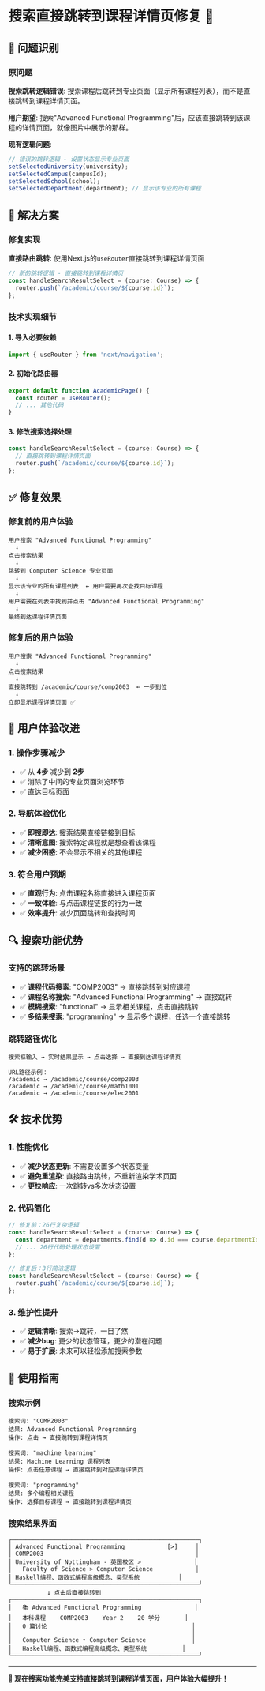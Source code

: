 # 搜索直接跳转到课程详情页修复 🎯

## 🎯 问题识别

### 原问题
**搜索跳转逻辑错误**: 搜索课程后跳转到专业页面（显示所有课程列表），而不是直接跳转到课程详情页面。

**用户期望**: 搜索"Advanced Functional Programming"后，应该直接跳转到该课程的详情页面，就像图片中展示的那样。

**现有逻辑问题**:
```jsx
// 错误的跳转逻辑 - 设置状态显示专业页面
setSelectedUniversity(university);
setSelectedCampus(campusId);
setSelectedSchool(school);
setSelectedDepartment(department); // 显示该专业的所有课程
```

## 🚀 解决方案

### 修复实现
**直接路由跳转**: 使用Next.js的`useRouter`直接跳转到课程详情页面

```jsx
// 新的跳转逻辑 - 直接跳转到课程详情页
const handleSearchResultSelect = (course: Course) => {
  router.push(`/academic/course/${course.id}`);
};
```

### 技术实现细节

#### 1. 导入必要依赖
```jsx
import { useRouter } from 'next/navigation';
```

#### 2. 初始化路由器
```jsx
export default function AcademicPage() {
  const router = useRouter();
  // ... 其他代码
}
```

#### 3. 修改搜索选择处理
```jsx
const handleSearchResultSelect = (course: Course) => {
  // 直接跳转到课程详情页面
  router.push(`/academic/course/${course.id}`);
};
```

## ✅ 修复效果

### 修复前的用户体验
```
用户搜索 "Advanced Functional Programming"
  ↓
点击搜索结果
  ↓
跳转到 Computer Science 专业页面
  ↓
显示该专业的所有课程列表  ← 用户需要再次查找目标课程
  ↓
用户需要在列表中找到并点击 "Advanced Functional Programming"
  ↓
最终到达课程详情页面
```

### 修复后的用户体验
```
用户搜索 "Advanced Functional Programming"
  ↓
点击搜索结果
  ↓
直接跳转到 /academic/course/comp2003  ← 一步到位
  ↓
立即显示课程详情页面 ✅
```

## 🎉 用户体验改进

### 1. **操作步骤减少**
- ✅ 从 **4步** 减少到 **2步**
- ✅ 消除了中间的专业页面浏览环节
- ✅ 直达目标页面

### 2. **导航体验优化**
- ✅ **即搜即达**: 搜索结果直接链接到目标
- ✅ **清晰意图**: 搜索特定课程就是想查看该课程
- ✅ **减少困惑**: 不会显示不相关的其他课程

### 3. **符合用户预期**
- ✅ **直观行为**: 点击课程名称直接进入课程页面
- ✅ **一致体验**: 与点击课程链接的行为一致
- ✅ **效率提升**: 减少页面跳转和查找时间

## 🔍 搜索功能优势

### 支持的跳转场景
- ✅ **课程代码搜索**: "COMP2003" → 直接跳转到对应课程
- ✅ **课程名称搜索**: "Advanced Functional Programming" → 直接跳转
- ✅ **模糊搜索**: "functional" → 显示相关课程，点击直接跳转
- ✅ **多结果搜索**: "programming" → 显示多个课程，任选一个直接跳转

### 跳转路径优化
```
搜索框输入 → 实时结果显示 → 点击选择 → 直接到达课程详情页

URL路径示例：
/academic → /academic/course/comp2003
/academic → /academic/course/math1001  
/academic → /academic/course/elec2001
```

## 🛠️ 技术优势

### 1. **性能优化**
- ✅ **减少状态更新**: 不需要设置多个状态变量
- ✅ **避免重渲染**: 直接路由跳转，不重新渲染学术页面
- ✅ **更快响应**: 一次跳转vs多次状态设置

### 2. **代码简化**
```jsx
// 修复前：26行复杂逻辑
const handleSearchResultSelect = (course: Course) => {
  const department = departments.find(d => d.id === course.departmentId);
  // ... 26行代码处理状态设置
};

// 修复后：3行简洁逻辑  
const handleSearchResultSelect = (course: Course) => {
  router.push(`/academic/course/${course.id}`);
};
```

### 3. **维护性提升**
- ✅ **逻辑清晰**: 搜索→跳转，一目了然
- ✅ **减少bug**: 更少的状态管理，更少的潜在问题
- ✅ **易于扩展**: 未来可以轻松添加搜索参数

## 🚀 使用指南

### 搜索示例
```
搜索词: "COMP2003"
结果: Advanced Functional Programming
操作: 点击 → 直接跳转到课程详情页

搜索词: "machine learning"  
结果: Machine Learning 课程列表
操作: 点击任意课程 → 直接跳转到对应课程详情页

搜索词: "programming"
结果: 多个编程相关课程
操作: 选择目标课程 → 直接跳转到课程详情页
```

### 搜索结果界面
```
┌─────────────────────────────────────────────────────┐
│ Advanced Functional Programming            [>]     │
│ COMP2003                                           │  
│ University of Nottingham - 英国校区 >               │
│   Faculty of Science > Computer Science            │
│ Haskell编程、函数式编程高级概念、类型系统           │
└─────────────────────────────────────────────────────┘
           ↓ 点击后直接跳转到
┌─────────────────────────────────────────────────────┐  
│   📚 Advanced Functional Programming               │
│   本科课程    COMP2003    Year 2    20 学分       │
│   0 篇讨论                                         │
│                                                   │
│   Computer Science • Computer Science             │
│   Haskell编程、函数式编程高级概念、类型系统          │
└─────────────────────────────────────────────────────┘
```

---

**🎯 现在搜索功能完美支持直接跳转到课程详情页面，用户体验大幅提升！** 